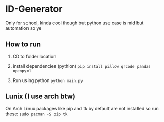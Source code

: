 # ID-Generator
Only for school, kinda cool though but python use case is mid but automation so ye

## How to run
1. CD to folder location

2. install dependencies (pythion)
`pip install pillow qrcode pandas openpyxl`

3. Run using python
`python main.py`

## Lunix (I use arch btw)
On Arch Linux packages like pip and tk by default are not installed so run these:
`sudo pacman -S pip tk`
